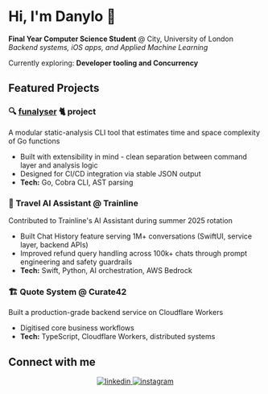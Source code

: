 # Hi, I'm Danylo 👋

**Final Year Computer Science Student** @ City, University of London </br>
*Backend systems, iOS apps, and Applied Machine Learning*

Currently exploring: **Developer tooling and Concurrency**

## Featured Projects

### 🔍 [funalyser](https://github.com/DanyloPiatyhorets/funalyser)  🐈 project
A modular static-analysis CLI tool that estimates time and space complexity of Go functions
- Built with extensibility in mind - clean separation between command layer and analysis logic
- Designed for CI/CD integration via stable JSON output
- **Tech:** Go, Cobra CLI, AST parsing

### 💬 Travel AI Assistant @ Trainline
Contributed to Trainline's AI Assistant during summer 2025 rotation
- Built Chat History feature serving 1M+ conversations (SwiftUI, service layer, backend APIs)
- Improved refund query handling across 100k+ chats through prompt engineering and safety guardrails
- **Tech:** Swift, Python, AI orchestration, AWS Bedrock

### 🏗️ Quote System @ Curate42
Built a production-grade backend service on Cloudflare Workers 
- Digitised core business workflows
- **Tech:** TypeScript, Cloudflare Workers, distributed systems

## Connect with me  
<div align="center">
<a href="https://linkedin.com/in/danylo-piatyhorets-1bb16b293" target="_blank">
<img src=https://img.shields.io/badge/linkedin-%231E77B5.svg?&style=for-the-badge&logo=linkedin&logoColor=white alt=linkedin style="margin-bottom: 5px;" />
</a>
<a href="https://instagram.com/danya_piatyhorets/profilecard/?igsh=Nm1xc2lpMHd3MWV4" target="_blank">
<img src=https://img.shields.io/badge/instagram-%23000000.svg?&style=for-the-badge&logo=instagram&logoColor=white alt=instagram style="margin-bottom: 5px;" />
</a> 
  

<br/>  

